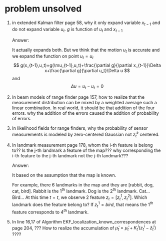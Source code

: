 # problem unsolved

1. in extended Kalman filter page 58, why it only expand variable $x_{t-1}$ and do not expand variable $u_t$. $g$ is function of $u_t$ and $x_{t-1}$

   Answer:

   It actually expands both. But we think that the motion $u_t$ is accurate and we expand the function on point $u_t=u_t$
   $$
   g(x_{t-1},u_t)=g(\mu_{t-1},u_t)+\frac{\partial g}{\partial x_{t-1}}\Delta x+\frac{\partial g}{\partial u_t}\Delta u
   $$
   and
   $$
   \Delta u=u_t-u_t=0
   $$

2. In beam models of range finder page 157, how to realize that the measurement distribution can be mixed by a weighted average such a linear combination. In real world, it should be that addition of the four errors. why the addition of the errors caused the addition of probability of errors.

3. In likelihood fields for range finders, why the probability of sensor measurements is modeled by zero-centered Gaussian not $z_t^k$ centered.

4. In landmark measurement page 178, whom the i-th feature is belong to??  Is the j-th landmark a feature of the map???  why corresponding the i-th feature to the j-th landmark not the j-th landmark???

   Answer:

   It based on the assumption that the map is known.

   For example, there 6 landmarks in the map and they are [rabbit, dog, cat, bird]. Rabbit is the $1^{th}$ landmark. Dog is the $2^{th}$ landmark. Cat... Bird... At this time $t=t$, we observe 2 feature $z_t = [z_t^1,z_t^2]$. Which landmark does the feature belong to? If $z_t^1=bird$, that means the $1^{th}$ feature corresponds to $4^{th}$ landmark.

5. In line 16,17 of Algorithm EKF_localization_known_correspondences at page 204, ??? How to realize the accumulation of $\bar{\mu}_t=\bar{\mu}_t+K_t^i(z_t^i-\hat{z}_t^i)$ ????

















